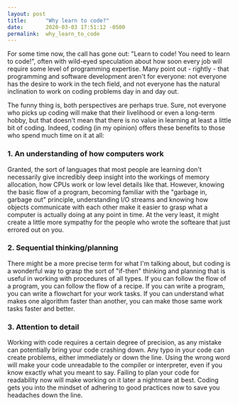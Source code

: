 ```yaml
---
layout: post
title:      "Why learn to code?"
date:       2020-03-03 17:51:12 -0500
permalink:  why_learn_to_code
---
```


For some time now, the call has gone out: "Learn to code! You need to learn to code!", often with wild-eyed speculation about how soon every job will require some level of programming expertise.  Many point out - rightly -  that programming and software development aren't for everyone: not everyone has the desire to work in the tech field, and not everyone has the natural inclination to work on coding problems day in and day out.

The funny thing is, both perspectives are perhaps true.  Sure, not everyone who picks up coding will make that their livelihood or even a long-term hobby, but that doesn't mean that there is no value in learning at least a little bit of coding.  Indeed, coding (in my opinion) offers these benefits to those who spend much time on it at all:

### 1. An understanding of how computers work

Granted, the sort of languages that most people are learning don't necessarily give incredibly deep insight into the workings of memory allocation, how CPUs work or low level details like that.  However, knowing the basic flow of a program, becoming familiar with the "garbage in, garbage out" principle, understanding I/O streams and knowing how objects communicate with each other make it easier to grasp what a computer is actually doing at any point in time.  At the very least, it might create a little more sympathy for the people who wrote the softeare that just errored out on you.

### 2. Sequential thinking/planning

There might be a more precise term for what I'm talking about, but coding is a wonderful way to grasp the sort of "if-then" thinking and planning that is useful in working with procedures of all types.  If you can follow the flow of a program, you can follow the flow of a recipe.  If you can write a program, you can write a flowchart for your work tasks.  If you can understand what makes one algorithm faster than another, you can make those same work tasks faster and better.  

### 3. Attention to detail

Working with code requires a certain degree of precision, as any mistake can potentially bring your code crashing down.  Any typo in your code can create problems, either immediately or down the line.  Using the wrong word will make your code unreadable to the compiler or interpreter, even if you know exactly what you meant to say.  Failing to plan your code for readability now will make working on it later a nightmare at best.  Coding gets you into the mindset of adhering to good practices now to save you headaches down the line.
